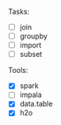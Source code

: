 Tasks:
  - [ ] join
  - [ ] groupby
  - [ ] import
  - [ ] subset

Tools:
  - [x] spark
  - [ ] impala
  - [x] data.table
  - [x] h2o
